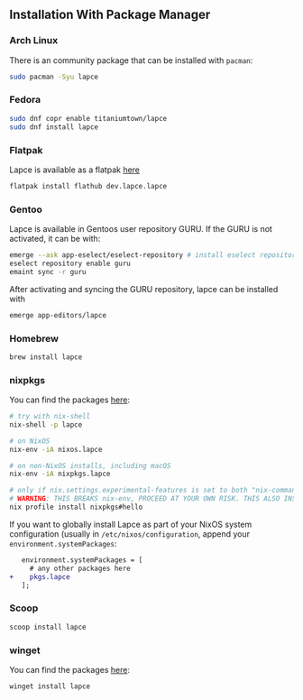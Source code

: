 ## Installation With Package Manager

### Arch Linux

There is an community package that can be installed with `pacman`:

```bash
sudo pacman -Syu lapce
```

### Fedora
```bash
sudo dnf copr enable titaniumtown/lapce
sudo dnf install lapce
```

### Flatpak

Lapce is available as a flatpak [here](https://flathub.org/apps/details/dev.lapce.lapce)

```bash
flatpak install flathub dev.lapce.lapce
```

### Gentoo

Lapce is available in Gentoos user repository GURU. 
If the GURU is not activated, it can be with:

```bash
emerge --ask app-eselect/eselect-repository # install eselect repository
eselect repository enable guru 
emaint sync -r guru
```

After activating and syncing the GURU repository, lapce can be installed with

```bash
emerge app-editors/lapce
```

### Homebrew

```bash
brew install lapce
```

### nixpkgs

You can find the packages [here](https://search.nixos.org/packages?channel=unstable&show=lapce&from=0&size=50&sort=relevance&type=packages&query=lapce):

```bash
# try with nix-shell
nix-shell -p lapce

# on NixOS
nix-env -iA nixos.lapce

# on non-NixOS installs, including macOS
nix-env -iA nixpkgs.lapce

# only if nix.settings.experimental-features is set to both "nix-command" and "flakes"
# WARNING: THIS BREAKS nix-env, PROCEED AT YOUR OWN RISK. THIS ALSO INSTALLS FROM UNSTABLE BRANCH.
nix profile install nixpkgs#hello
```

If you want to globally install Lapce as part of your NixOS system configuration (usually in `/etc/nixos/configuration`,
append your `environment.systemPackages`:

```diff
   environment.systemPackages = [
     # any other packages here
+    pkgs.lapce
   ];
```

### Scoop

```bash
scoop install lapce
```

### winget

You can find the packages [here](https://github.com/microsoft/winget-pkgs/tree/master/manifests/l/Lapce/Lapce):

```bash
winget install lapce
```
